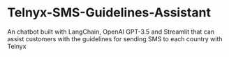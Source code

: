# Telnyx-SMS-Guidelines-Assistant
An chatbot built with LangChain, OpenAI GPT-3.5 and Streamlit that can assist customers with the guidelines for sending SMS to each country with Telnyx
